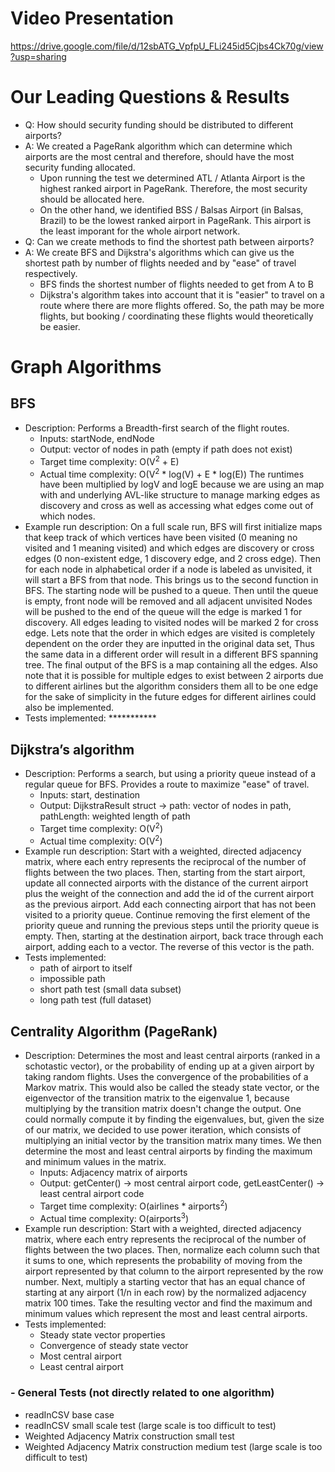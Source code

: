 # Video Presentation
https://drive.google.com/file/d/12sbATG_VpfpU_FLi245id5Cjbs4Ck70g/view?usp=sharing

# Our Leading Questions & Results
- Q: How should security funding should be distributed to different airports?
- A: We created a PageRank algorithm which can determine which airports are the most central and therefore, should have the most security funding allocated. 
  - Upon running the test we determined ATL / Atlanta Airport is the highest ranked airport in PageRank. Therefore, the most security should be allocated here. 
  - On the other hand, we identified BSS / Balsas Airport (in Balsas, Brazil) to be the lowest ranked airport in PageRank. This airport is the least imporant for the whole airport network.
- Q: Can we create methods to find the shortest path between airports?
- A: We create BFS and Dijkstra's algorithms which can give us the shortest path by number of flights needed and by "ease" of travel respectively.
  - BFS finds the shortest number of flights needed to get from A to B
  - Dijkstra's algorithm takes into account that it is "easier" to travel on a route where there are more flights offered. So, the path may be more flights, but booking / coordinating these flights would theoretically be easier.

# Graph Algorithms
## BFS 
- Description: Performs a Breadth-first search of the flight routes.
  - Inputs: startNode, endNode
  - Output: vector of nodes in path (empty if path does not exist)
  - Target time complexity: O(V<sup>2</sup> + E)
  - Actual time complexity: O(V<sup>2</sup> * log(V) + E * log(E)) The runtimes have been multiplied by logV and logE because we are using an map with and underlying AVL-like structure to manage marking edges as discovery and cross as well as accessing what edges come out of which nodes.
- Example run description: On a full scale run, BFS will first initialize maps that keep track of which vertices have been visited (0 meaning no visited and 1 meaning visited) and which edges are discovery or cross edges (0 non-existent edge, 1 discovery edge, and 2 cross edge). Then for each node in alphabetical order if a node is labeled as unvisited, it will start a BFS from that node. This brings us to the second function in BFS. The starting node will be pushed to a queue. Then until the queue is empty, front node will be removed and all adjacent unvisited Nodes will be pushed to the end of the queue will the edge is marked 1 for discovery. All edges leading to visited nodes will be marked 2 for cross edge. Lets note that the order in which edges are visited is completely dependent on the order they are inputted in the original data set, Thus the same data in a different order will result in a different BFS spanning tree. The final output of the BFS is a map containing all the edges. Also note that it is possible for multiple edges to exist between 2 airports due to different airlines but the algorithm considers them all to be one edge for the sake of simplicity in the future edges for different airlines could also be implemented.
- Tests implemented: ***********

## Dijkstra’s algorithm 
- Description: Performs a search, but using a priority queue instead of a regular queue for BFS. Provides a route to maximize "ease" of travel.
  - Inputs: start, destination
  - Output: DijkstraResult struct -> path: vector of nodes in path, pathLength: weighted length of path
  - Target time complexity: O(V<sup>2</sup>)
  - Actual time complexity: O(V<sup>2</sup>)
- Example run description: Start with a weighted, directed adjacency matrix, where each entry represents the reciprocal of the number of flights between the two places. Then, starting from the start airport, update all connected airports with the distance of the current airport plus the weight of the connection and add the id of the current airport as the previous airport. Add each connecting airport that has not been visited to a priority queue. Continue removing the first element of the priority queue and running the previous steps until the priority queue is empty. Then, starting at the destination airport, back trace through each airport, adding each to a vector. The reverse of this vector is the path.
- Tests implemented: 
  - path of airport to itself
  - impossible path
  - short path test (small data subset)
  - long path test (full dataset)

## Centrality Algorithm (PageRank)
- Description: Determines the most and least central airports (ranked in a schotastic vector), or the probability of ending up at a given airport by taking random flights. Uses the convergence of the probabilities of a Markov matrix. This would also be called the steady state vector, or the eigenvector of the transition matrix to the eigenvalue 1, because multiplying by the transition matrix doesn't change the output. One could normally compute it by finding the eigenvalues, but, given the size of our matrix, we decided to use power iteration, which consists of multiplying an initial vector by the transition matrix many times. We then determine the most and least central airports by finding the maximum and minimum values in the matrix.
  - Inputs: Adjacency matrix of airports
  - Output: getCenter() -> most central airport code, getLeastCenter() -> least central airport code
  - Target time complexity: O(airlines * airports<sup>2</sup>)
  - Actual time complexity: O(airports<sup>3</sup>)
- Example run description: Start with a weighted, directed adjacency matrix, where each entry represents the reciprocal of the number of flights between the two places. Then, normalize each column such that it sums to one, which represents the probability of moving from the airport represented by that column to the airport represented by the row number. Next, multiply a starting vector that has an equal chance of starting at any airport (1/n in each row) by the normalized adjacency matrix 100 times. Take the resulting vector and find the maximum and minimum values which represent the most and least central airports.
- Tests implemented: 
  - Steady state vector properties
  - Convergence of steady state vector
  - Most central airport
  - Least central airport

### - General Tests (not directly related to one algorithm)
  - readInCSV base case
  - readInCSV small scale test (large scale is too difficult to test)
  - Weighted Adjacency Matrix construction small test
  - Weighted Adjacency Matrix construction medium test (large scale is too difficult to test)